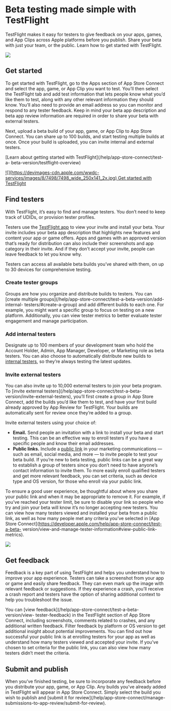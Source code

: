 # Beta testing made simple with TestFlight

TestFlight makes it easy for testers to give feedback on your apps, games, and
App Clips across Apple platforms before you publish. Share your beta with just
your team, or the public. Learn how to get started with TestFlight.

![](/testflight/images/testflight-asc-large_2x.png)

## Get started

To get started with TestFlight, go to the Apps section of App Store Connect
and select the app, game, or App Clip you want to test. You’ll then select the
TestFlight tab and add test information that lets people know what you’d like
them to test, along with any other relevant information they should know.
You’ll also need to provide an email address so you can monitor and respond to
any tester feedback. Keep in mind your beta app description and beta app
review information are required in order to share your beta with external
testers.

Next, upload a beta build of your app, game, or App Clip to App Store Connect.
You can share up to 100 builds, and start testing multiple builds at once.
Once your build is uploaded, you can invite internal and external testers.

[Learn about getting started with TestFlight](/help/app-store-connect/test-a-
beta-version/testflight-overview)

[ ![](https://devimages-cdn.apple.com/wwdc-
services/images/8/7498/7498_wide_250x141_2x.jpg) Get started with TestFlight
](/videos/play/tech-talks/110343/)

## Find testers

With TestFlight, it’s easy to find and manage testers. You don’t need to keep
track of UDIDs, or provision tester profiles.

Testers use the [TestFlight app](https://testflight.apple.com/) to view your
invite and install your beta. Your invite includes your beta app description
that highlights new features and content your app or game offers. Apps and
games with an approved version that’s ready for distribution can also include
their screenshots and app category in their invite. And if they don’t accept
your invite, people can leave feedback to let you know why.

Testers can access all available beta builds you’ve shared with them, on up to
30 devices for comprehensive testing.

### Create tester groups

Groups are how you organize and distribute builds to testers. You can [create
multiple groups](/help/app-store-connect/test-a-beta-version/add-internal-
testers/#create-a-group) and add different builds to each one. For example,
you might want a specific group to focus on testing on a new platform.
Additionally, you can view tester metrics to better evaluate tester engagement
and manage participation.

### Add internal testers

Designate up to 100 members of your development team who hold the Account
Holder, Admin, App Manager, Developer, or Marketing role as beta testers. You
can also choose to automatically distribute new builds to [internal
testers](/help/app-store-connect/test-a-beta-version/add-internal-testers), so
they’re always testing the latest updates.

### Invite external testers

You can also invite up to 10,000 external testers to join your beta program.
To [invite external testers](/help/app-store-connect/test-a-beta-
version/invite-external-testers), you’ll first create a group in App Store
Connect, add the builds you’d like them to test, and have your first build
already approved by App Review for TestFlight. Your builds are automatically
sent for review once they’re added to a group.

Invite external testers using your choice of:

  * **Email.** Send people an invitation with a link to install your beta and start testing. This can be an effective way to enroll testers if you have a specific people and know their email addresses.
  * **Public links.** Include a [public link](/help/app-store-connect/test-a-beta-version/invite-external-testers#invite-external-testers) in your marketing communications — such as email, social media, and more — to invite people to test your beta build. If you’re new to beta testing, public links can be a great way to establish a group of testers since you don’t need to have anyone’s contact information to invite them. To more easily enroll qualified testers and get more relevant feedback, you can set criteria, such as device type and OS version, for those who enroll via your public link.

To ensure a good user experience, be thoughtful about where you share your
public link and when it may be appropriate to remove it. For example, if
you’ve reached your tester limit, be sure to disable your link so people who
try and join your beta will know it’s no longer accepting new testers. You can
view how many testers viewed and installed your beta from a public link, as
well as how many people met any criteria you’ve selected in [App Store
Connect](https://developer.apple.com/help/app-store-connect/test-a-beta-
version/view-and-manage-tester-information#view-public-link-metrics).

![](/testflight/images/lockup-ipad-iphone-testflight_2x.png)

## Get feedback

Feedback is a key part of using TestFlight and helps you understand how to
improve your app experience. Testers can take a screenshot from your app or
game and easily share feedback. They can even mark up the image with relevant
feedback or suggestions. If they experience a crash, you’ll receive a crash
report and testers have the option of sharing additional context to help you
troubleshoot the issue.

You can [view feedback](/help/app-store-connect/test-a-beta-version/view-
tester-feedback) in the TestFlight section of App Store Connect, including
screenshots, comments related to crashes, and any additional written feedback.
Filter feedback by platform or OS version to get additional insight about
potential improvements. You can find out how successful your public link is at
enrolling testers for your app as well as understand how many testers viewed
and accepted your invite. If you’ve chosen to set criteria for the public
link, you can also view how many testers didn’t meet the criteria.

## Submit and publish

When you’ve finished testing, be sure to incorporate any feedback before you
distribute your app, game, or App Clip. Any builds you’ve already added in
TestFlight will appear in App Store Connect. Simply select the build you wish
to publish and [submit it for review](/help/app-store-connect/manage-
submissions-to-app-review/submit-for-review).

